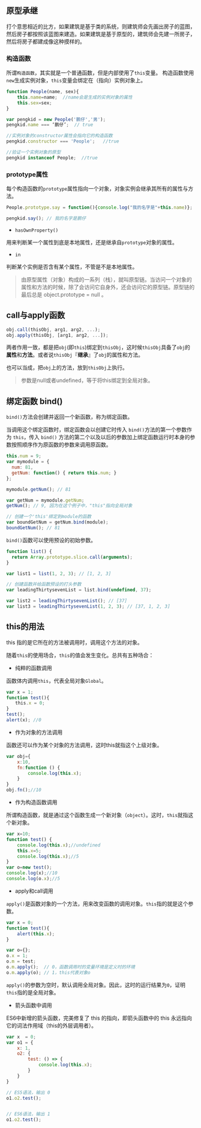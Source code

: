## 原型承继

打个意思相近的比方，如果建筑是基于类的系统，则建筑师会先画出房子的蓝图，然后房子都按照该蓝图来建造。如果建筑是基于原型的，建筑师会先建一所房子，然后将房子都建成像这种摸样的。

### 构造函数

所谓`构造函数`，其实就是一个普通函数，但是内部使用了`this`变量。
构造函数使用`new`生成实例对象，`this`变量会绑定在（指向）实例对象上。

```js
function People(name, sex){
	this.name=name;  //name会是生成的实例对象的属性
	this.sex=sex;
}

var pengkid = new People('鹏仔','男');
pengkid.name === ‘鹏仔’;  // true

//实例对象的constructor属性会指向它的构造函数
pengkid.constructor === 'People';   //true

//验证一个实例对象的原型
pengkid instanceof People;  //true
```

###  prototype属性

每个构造函数的`prototype`属性指向一个对象，对象实例会继承其所有的属性与方法。


```js
People.prototype.say = function(){console.log("我的名字是"+this.name)};

pengkid.say(); // 我的名字是鹏仔
```

* `hasOwnProperty()`

用来判断某一个属性到底是本地属性，还是继承自`prototype`对象的属性。

* `in`

判断某个实例是否含有某个属性，不管是不是本地属性。

>由原型属性（对象）构成的一系列（栈），就叫原型链。当访问一个对象的属性和方法的时候，除了会访问它自身外，还会访问它的原型链。原型链的最后总是 object.prototype = null 。


## call与apply函数

```js
obj.call(thisObj, arg1, arg2, ...);
obj.apply(thisObj, [arg1, arg2, ...]);
```

两者作用一致，都是把`obj`(即`this`)绑定到`thisObj`，这时候`thisObj`具备了`obj`的**属性**和**方法**。或者说`thisObj`『**继承**』了`obj`的属性和方法。

也可以当成，把`obj`上的方法，放到`thisObj`上执行。

> 参数是null或者undefined，等于将this绑定到全局对象。


## 绑定函数 bind()

`bind()`方法会创建并返回一个新函数，称为绑定函数。

当调用这个绑定函数时，绑定函数会以创建它时传入 `bind()`方法的第一个参数作为 `this`，传入 `bind()` 方法的第二个以及以后的参数加上绑定函数运行时本身的参数按照顺序作为原函数的参数来调用原函数。

```js
this.num = 9;  
var mymodule = {  
  num: 81,
  getNum: function() { return this.num; }
};

mymodule.getNum(); // 81

var getNum = mymodule.getNum;  
getNum(); // 9, 因为在这个例子中，"this"指向全局对象

// 创建一个'this'绑定到module的函数
var boundGetNum = getNum.bind(module);  
boundGetNum(); // 81  
```

`bind()`函数可以使用预设的初始参数。

```js
function list() {
  return Array.prototype.slice.call(arguments);
}

var list1 = list(1, 2, 3); // [1, 2, 3]

// 创建函数并给函数预设的打头参数
var leadingThirtysevenList = list.bind(undefined, 37);

var list2 = leadingThirtysevenList(); // [37]
var list3 = leadingThirtysevenList(1, 2, 3); // [37, 1, 2, 3]
```

## this的用法

this 指的是它所在的方法被调用时，调用这个方法的对象。

随着`this`的使用场合，`this`的值会发生变化。总共有五种场合：

* 纯粹的函数调用

函数体内调用`this`，代表全局对象`Global`。

```js
var x = 1;
function test(){
　　this.x = 0;
}
test();
alert(x); //0
```

* 作为对象的方法调用

函数还可以作为某个对象的方法调用，这时this就指这个上级对象。

```js
var obj={
	x:10,
	fn:function () {
		console.log(this.x);
	}
}
obj.fn();//10
```

* 作为构造函数调用

所谓构造函数，就是通过这个函数生成一个新对象（`object`）。这时，`this`就指这个新对象。

```js
var x=10;
function test() {
	console.log(this.x);//undefined
	this.x=5;
	console.log(this.x);//5
}
var o=new test();
console.log(x);//10
console.log(o.x);//5
```

* apply和call调用

`apply()`是函数对象的一个方法，用来改变函数的调用对象。`this`指的就是这个参数。

```js
var x = 0;
function test(){
	alert(this.x);
}

var o={};
o.x = 1;
o.m = test;
o.m.apply();  // 0，函数调用时的变量环境是定义时的环境
o.m.apply(o); // 1，this代表对象o
```
`apply()`的参数为空时，默认调用全局对象。因此，这时的运行结果为`0`，证明`this`指的是全局对象。


* 箭头函数中调用

ES6中新增的箭头函数，完美修复了 this 的指向，即箭头函数中的 this 永远指向它的词法作用域（this的外层调用者）。

```js
var x  = 0;
var o1 = {
	x: 1,
	o2: {
		test: () => {
			console.log(this.x);
		}
	}
}

// ES5语法，输出 0
o1.o2.test();


// ES6语法，输出 1
o1.o2.test();
```



